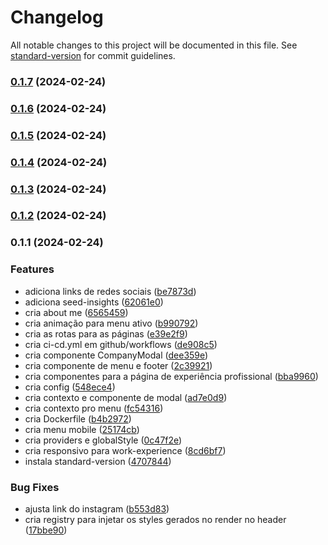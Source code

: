 # Changelog

All notable changes to this project will be documented in this file. See [standard-version](https://github.com/conventional-changelog/standard-version) for commit guidelines.

### [0.1.7](https://github.com/LucasSAmaral/lucasamaraldev/compare/v0.1.6...v0.1.7) (2024-02-24)

### [0.1.6](https://github.com/LucasSAmaral/lucasamaraldev/compare/v0.1.5...v0.1.6) (2024-02-24)

### [0.1.5](https://github.com/LucasSAmaral/lucasamaraldev/compare/v0.1.4...v0.1.5) (2024-02-24)

### [0.1.4](https://github.com/LucasSAmaral/lucasamaraldev/compare/v0.1.3...v0.1.4) (2024-02-24)

### [0.1.3](https://github.com/LucasSAmaral/lucasamaraldev/compare/v0.1.2...v0.1.3) (2024-02-24)

### [0.1.2](https://github.com/LucasSAmaral/lucasamaraldev/compare/v0.1.1...v0.1.2) (2024-02-24)

### 0.1.1 (2024-02-24)


### Features

* adiciona links de redes sociais ([be7873d](https://github.com/LucasSAmaral/lucasamaraldev/commit/be7873d8b31f5378e0e0b24020cbf8da97e2c918))
* adiciona seed-insights ([62061e0](https://github.com/LucasSAmaral/lucasamaraldev/commit/62061e00492353b9c720aa0b311d2b6042d73925))
* cria about me ([6565459](https://github.com/LucasSAmaral/lucasamaraldev/commit/65654591c1af5c500ad26f2ba962638492ff0026))
* cria animação para menu ativo ([b990792](https://github.com/LucasSAmaral/lucasamaraldev/commit/b990792bcc3d1e09778342a993cc2d013edbd487))
* cria as rotas para as páginas ([e39e2f9](https://github.com/LucasSAmaral/lucasamaraldev/commit/e39e2f9adc631bdc968c47328932cb4451452fa2))
* cria ci-cd.yml em github/workflows ([de908c5](https://github.com/LucasSAmaral/lucasamaraldev/commit/de908c551e7d33159c8908bf1ec53d963b96c3c6))
* cria componente CompanyModal ([dee359e](https://github.com/LucasSAmaral/lucasamaraldev/commit/dee359e52eb4ffedbbf115e7515af80e64873028))
* cria componente de menu e footer ([2c39921](https://github.com/LucasSAmaral/lucasamaraldev/commit/2c399216a71c5f186e7aebe088aa10a62bea0105))
* cria componentes para a página de experiência profissional ([bba9960](https://github.com/LucasSAmaral/lucasamaraldev/commit/bba996015b5c17fd076402c70b079720832e8e30))
* cria config ([548ece4](https://github.com/LucasSAmaral/lucasamaraldev/commit/548ece472a3f0773c99f3d58f8ff96e5f8fb1935))
* cria contexto e componente de modal ([ad7e0d9](https://github.com/LucasSAmaral/lucasamaraldev/commit/ad7e0d9e281336fa7f57af9b331effcf9fda6238))
* cria contexto pro menu ([fc54316](https://github.com/LucasSAmaral/lucasamaraldev/commit/fc54316df51fed35237abda67f8878b37be9449c))
* cria Dockerfile ([b4b2972](https://github.com/LucasSAmaral/lucasamaraldev/commit/b4b29721f610ed8e315fc426b01409ef1e45fa28))
* cria menu mobile ([25174cb](https://github.com/LucasSAmaral/lucasamaraldev/commit/25174cb609bff3bee73ad1c1a365ae8e6e808e25))
* cria providers e globalStyle ([0c47f2e](https://github.com/LucasSAmaral/lucasamaraldev/commit/0c47f2e0702e10b5d6936d0740a75e71efa61576))
* cria responsivo para work-experience ([8cd6bf7](https://github.com/LucasSAmaral/lucasamaraldev/commit/8cd6bf741bf48050e87e5440079217ca4351b1ef))
* instala standard-version ([4707844](https://github.com/LucasSAmaral/lucasamaraldev/commit/4707844dc335db371bf22130daaf6b111c78a35d))


### Bug Fixes

* ajusta link do instagram ([b553d83](https://github.com/LucasSAmaral/lucasamaraldev/commit/b553d83c043ec4e1737a4951d54649a37aec419d))
* cria registry para injetar os styles gerados no render no header ([17bbe90](https://github.com/LucasSAmaral/lucasamaraldev/commit/17bbe90f98d758e39c29d4bd48a7b1c86884bd8a))
